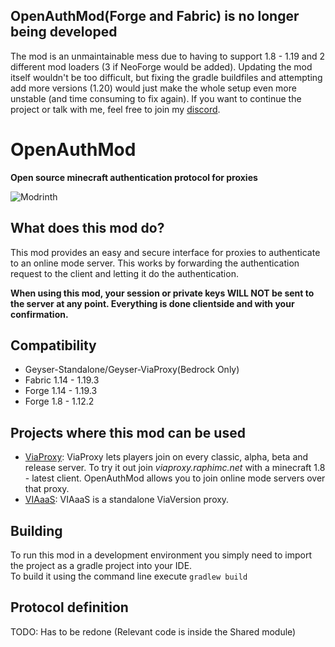 ## OpenAuthMod(Forge and Fabric) is no longer being developed
The mod is an unmaintainable mess due to having to support 1.8 - 1.19 and 2 different mod loaders (3 if NeoForge would be added). Updating the mod itself wouldn't be too difficult, but fixing the gradle buildfiles and attempting add more versions (1.20) would just make the whole setup even more unstable (and time consuming to fix again).
If you want to continue the project or talk with me, feel free to join my [discord](https://discord.gg/dCzT9XHEWu).

# OpenAuthMod
**Open source minecraft authentication protocol for proxies**

![Modrinth](https://img.shields.io/modrinth/dt/Fb6XdDFr?label=Modrinth%20Downloads)

## What does this mod do?
This mod provides an easy and secure interface for proxies to authenticate to an online mode server. This works by forwarding the authentication request to the client and letting it do the authentication.

**When using this mod, your session or private keys WILL NOT be sent to the server at any point. Everything is done clientside and with your confirmation.**

## Compatibility
* Geyser-Standalone/Geyser-ViaProxy(Bedrock Only)
* Fabric 1.14 - 1.19.3
* Forge 1.14 - 1.19.3
* Forge 1.8 - 1.12.2

## Projects where this mod can be used
* [ViaProxy](https://github.com/RaphiMC/ViaProxy): ViaProxy lets players join on every classic, alpha, beta and release server. To try it out join *viaproxy.raphimc.net* with a minecraft 1.8 - latest client. OpenAuthMod allows you to join online mode servers over that proxy.
* [VIAaaS](https://github.com/ViaVersion/VIAaaS): VIAaaS is a standalone ViaVersion proxy.

## Building
To run this mod in a development environment you simply need to import the project as a gradle project into your IDE.\
To build it using the command line execute `gradlew build`

## Protocol definition
TODO: Has to be redone (Relevant code is inside the Shared module)
